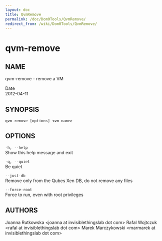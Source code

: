 ```yaml
---
layout: doc
title: QvmRemove
permalink: /doc/Dom0Tools/QvmRemove/
redirect_from: /wiki/Dom0Tools/QvmRemove/
---
```


qvm-remove
==========

NAME
----

qvm-remove - remove a VM

Date  
2012-04-11

SYNOPSIS
--------

`qvm-remove [options] <vm-name>`

OPTIONS
-------

`-h, --help`  
Show this help message and exit

`-q, --quiet`  
Be quiet

`--just-db`  
Remove only from the Qubes Xen DB, do not remove any files

`--force-root`  
Force to run, even with root privileges

AUTHORS
-------

Joanna Rutkowska \<joanna at invisiblethingslab dot com\>
Rafal Wojtczuk \<rafal at invisiblethingslab dot com\>
Marek Marczykowski \<marmarek at invisiblethingslab dot com\>
